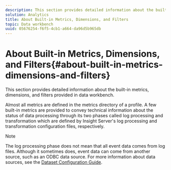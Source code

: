 ```yaml
---
description: This section provides detailed information about the built-in metrics, dimensions, and filters provided in data workbench.
solution: Analytics
title: About Built-in Metrics, Dimensions, and Filters
topic: Data workbench
uuid: 05676254-f6f5-4cb1-a664-da96d5b965db
---
```


# About Built-in Metrics, Dimensions, and Filters{#about-built-in-metrics-dimensions-and-filters}

This section provides detailed information about the built-in metrics, dimensions, and filters provided in data workbench.

Almost all metrics are defined in the metrics directory of a profile. A few built-in metrics are provided to convey technical information about the status of data processing through its two phases called log processing and transformation which are defined by Insight Server's log processing and transformation configuration files, respectively.

>[!NOTE]
>
>The log processing phase does not mean that all event data comes from log files. Although it sometimes does, event data can come from another source, such as an ODBC data source. For more information about data sources, see the [Dataset Configuration Guide](http://marketing.adobe.com/resources/help/en_US/insight/dataset/index.html).

